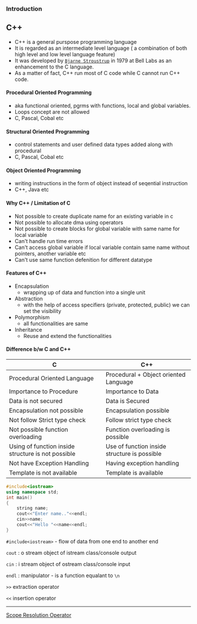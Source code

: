 ### Introduction
## C++
- C++ is a general purspose programming language
- It is regarded as an intermediate level language ( a combination of both high level and low level language feature)
- It was developed by [`Bjarne Stroustrup`](https://en.wikipedia.org/wiki/Bjarne_Stroustrup) in 1979 at Bell Labs as an enhancement to the C language.
- As a matter of fact, C++ run most of C code while C cannot run C++ code.

#### Procedural Oriented Programming
-   aka functional oriented, pgrms with functions, local and global variables. 
-   Loops concept are not allowed
-   C, Pascal, Cobal etc

#### Structural Oriented Programming
-   control statements and user defined data types added along with procedural 
-   C, Pascal, Cobal etc

#### Object Oriented Programming
-   writing instructions in the form of object instead of seqential instruction
-   C++, Java etc

#### Why C++ / Limitation of C
-   Not possible to create duplicate name for an existing variable in c
-   Not possible to allocate dma using operators
-   Not possible to create blocks for global variable with same name for local variable 
-   Can't handle run time errors
-   Can't access global variable if local variable contain same name without pointers, another variable etc
-   Can't use same function defenition for different datatype

#### Features of C++
- Encapsulation 
    - wrapping up of data and function into a single unit
- Abstraction
    - with the help of access specifiers (private, protected, public) we can set the visibility
- Polymorphism
    - all functionalities are same
- Inheritance
    - Reuse and extend the functionalities 

#### Difference b/w C and C++

|C|C++|
|-|-|
|Procedural Oriented Language|Procedural + Object oriented Language|
|Importance to Procedure|Importance to Data|
|Data is not secured|Data is Secured|
|Encapsulation not possible|Encapsulation possible|
|Not follow Strict type check|Follow strict type check|
|Not possible function overloading|Function overloading is possible|
|Using of function inside structure is not possible | Use of function inside structure is possible |
|Not have Exception Handling|Having exception handling|
|Template is not available|Template is available|

```C++
#include<iostream>
using namespace std;
int main()
{
    string name;
    cout<<"Enter name.."<<endl;
    cin>>name;
    cout<<"Hello "<<name<<endl;
}
```
`#include<iostream>` - flow of data from one end to another end

`cout` : o stream object of istream class/console output

`cin` : i stream object of ostream class/console input

`endl` : manipulator - is a function equalant to `\n`

`>>` extraction operator

`<<` insertion operator



---

[Scope Resolution Operator](https://github.com/Lavin-tom/cpp_programming/tree/master/Scope_resolution_operator)
